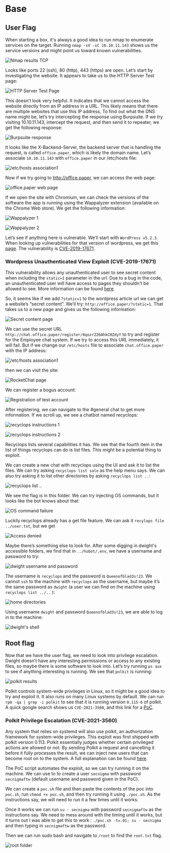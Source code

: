 # Base
## User Flag
When starting a box, it's always a good idea to run nmap to enumerate services on the target. Running `nmap -sV -sC 10.10.11.143` shows us the service versions and might point us toward known vulnerabilities.

![Nmap results TCP](images/1image.png)

Looks like ports 22 (ssh), 80 (http), 443 (https) are open. Let’s start by investigating the website. It appears to take us to the HTTP Server Test page: 

![HTTP Server Test Page](images/2image.png)

This doesn’t look very helpful. It indicates that we cannot access the website directly from an IP address in a URL. This likely means that there are multiple websites that use this IP address. To find out what the DNS name might be, let’s try intercepting the response using Burpsuite. If we try visiting 10.10.11.143, intercept the request, and then send it to repeater, we get the following response: 

![Burpsuite response](images/3image.png)

It looks like the X-Backend-Server, the backend server that is handling the request, is called `office.paper`, which is likely the domain name. Let’s associate `10.10.11.143` with `office.paper` in our /etc/hosts file:

![/etc/hosts association1](images/4image.png)

Now if we try going to http://office.paper, we can access the web page: 

![office.paper web page](images/5image.png)

If we open the site with Chromium, we can check the versions of the software the app is running using the Wappalyzer extension (available on the Chrome Web store). We get the following information: 

![Wappalyzer 1](images/6image.png)

![Wappalyzer 2](images/7image.png)

Let’s see if anything here is vulnerable. We’ll start with `WordPress v5.2.3`. When looking up vulnerabilities for that version of wordpress, we get this [page](https://www.exploit-db.com/exploits/47690). The vulnerability is [CVE-2019-17671](https://nvd.nist.gov/vuln/detail/CVE-2019-17671). 

### Wordpress Unauthenticated View Exploit (CVE-2019-17671)
This vulnerability allows any unauthenticated user to see secret content when including the `static=1` parameter in the url. Due to a bug in the code, an unauthenticated user will have access to pages they shouldn't be allowed to see. More information can be found [here](https://0day.work/proof-of-concept-for-wordpress-5-2-3-viewing-unauthenticated-posts/). 

So, it seems like if we add `?static=1` to the wordpress article url we can get a website’s “secret content”. We’ll try: `http://office.paper/?static=1`. That takes us to a new page and gives us the following information:

![Secret content page](images/8image.png)

We can use the secret URL `http://chat.office.paper/register/8qozr226AhkCHZdyY` to try and register for the Employee chat system. If we try to access this URL immediately, it will fail. But if we change our `/etc/hosts` file to associate `chat.office.paper` with the IP address: 

![/etc/hosts association1](images/9image.png)

then we can visit the site: 

![RocketChat page](images/10image.png)

We can register a bogus account: 

![Registration of test account](images/11image.png)

After registering, we can navigate to the #general chat to get more information. If we scroll up, we see a chatbot named recyclops: 

![recyclops instructions 1](images/12image.png)

![recyclops instructions 2](images/13image.png)

Recyclops lists several capabilities it has. We see that the fourth item in the list of things recyclops can do is list files. This might be a potential thing to exploit. 

We can create a new chat with recyclops using the UI and ask it to list the files. We can try asking `recyclops list sale` as the help menu says. We can also try asking it to list other directories by asking `recyclops list ..`: 

![recyclops list ..](images/14image.png)

We see the flag is in this folder. We can try injecting OS commands, but it looks like the bot knows about that: 

![OS command failure](images/15image.png)

Luckily recyclops already has a get file feature. We can ask it `recylops file ../user.txt`, but we get

![Access denied](images/16image.png)

Maybe there’s something else to look for. After some digging in dwight's accessible folders, we find that in `../hubot/.env`, we have a username and password to try:

![dwight username and password](images/17image.png)

The username is `recyclops` and the password is `Queenofblad3s!23`. We cannot `ssh` to the machine with `recyclops` as the username, but maybe it’s the same password as `dwight` (a user we can find on the machine using `recyclops list ../..` ):

![home directories](images/18image.png)

Using username `dwight` and password `Queenofblad3s!23`, we are able to log in to the machine:

![dwight's shell](images/19image.png)

## Root flag
Now that we have the user flag, we need to look into privilege escalation. Dwight doesn’t have any interesting permissions or access to any existing files, so maybe there is some software to look into. Let’s try running `ps aux` to see if anything interesting is running. We see that `polkit` is running: 

![polkit results](images/20image.png)

Polkit controls system-wide privileges in Linux, so it might be a good idea to try and exploit it. It also runs on many Linux systems by default. We can run `rpm -qa | grep -i polkit` to see that it is running version `0.115-6` of polkit. A quick google search shows us `CVE-2021-3560`, and this link for a [PoC](https://github.com/secnigma/CVE-2021-3560-Polkit-Privilege-Esclation). 

### Polkit Privilege Escalation (CVE-2021-3560)
Any system that relies on systemd will also use polkit, an authorization framework for system-wide privileges. This exploit was first shipped with polkit version 0.113. Polkit essentially judges whether certain privileged actions are allowed or not. By sending Polkit a request and cancelling it before it fully processes the result, we can inject new users that can become root on to the system. A full explanation can be found [here](https://github.blog/security/vulnerability-research/privilege-escalation-polkit-root-on-linux-with-bug/). 

The PoC script automates the exploit, so we can try running it on the machine. We can use to to create a user `secnigma` with password `secnigmaftw` (default username and password given in the PoC). 

We can create a `poc.sh` file and then paste the contents of the poc into `poc.sh`, run `chmod +x poc.sh`, and then try running it using `./poc.sh`. As the instructions say, we will need to run it a few times until it works. 

Once it works we can run `su - secnigma` with password `secnigmaftw` as the instructions say. We need to mess around with the timing until it works, but it turns out I was able to get this to work : `./poc.sh -t=.01; su - secnigma` and then typing in `secnigmaftw` as the password. 

Then we can run sudo bash and navigate to `/root` to find the `root.txt` flag. 

![root folder](images/21image.png)